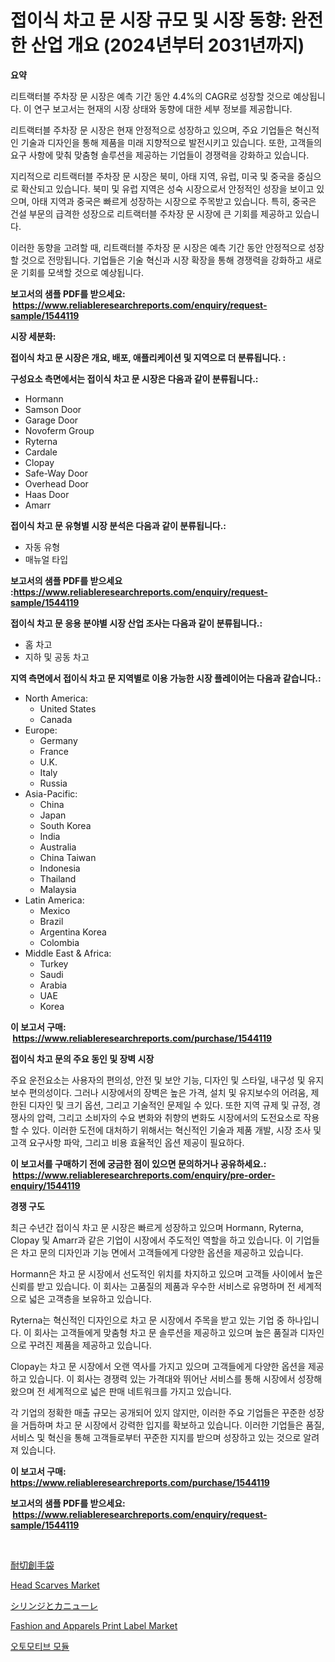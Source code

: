 <p><h1>접이식 차고 문 시장 규모 및 시장 동향: 완전한 산업 개요 (2024년부터 2031년까지)</h1></p><p><strong>요약</strong></p>
<p><p>리트랙터블 주차장 문 시장은 예측 기간 동안 4.4%의 CAGR로 성장할 것으로 예상됩니다. 이 연구 보고서는 현재의 시장 상태와 동향에 대한 세부 정보를 제공합니다. </p><p>리트랙터블 주차장 문 시장은 현재 안정적으로 성장하고 있으며, 주요 기업들은 혁신적인 기술과 디자인을 통해 제품을 미래 지향적으로 발전시키고 있습니다. 또한, 고객들의 요구 사항에 맞춰 맞춤형 솔루션을 제공하는 기업들이 경쟁력을 강화하고 있습니다. </p><p>지리적으로 리트랙터블 주차장 문 시장은 북미, 아태 지역, 유럽, 미국 및 중국을 중심으로 확산되고 있습니다. 북미 및 유럽 지역은 성숙 시장으로서 안정적인 성장을 보이고 있으며, 아태 지역과 중국은 빠르게 성장하는 시장으로 주목받고 있습니다. 특히, 중국은 건설 부문의 급격한 성장으로 리트랙터블 주차장 문 시장에 큰 기회를 제공하고 있습니다. </p><p>이러한 동향을 고려할 때, 리트랙터블 주차장 문 시장은 예측 기간 동안 안정적으로 성장할 것으로 전망됩니다. 기업들은 기술 혁신과 시장 확장을 통해 경쟁력을 강화하고 새로운 기회를 모색할 것으로 예상됩니다.</p></p>
<p><strong>보고서의 샘플 PDF를 받으세요: &nbsp;<a href="https://www.reliableresearchreports.com/enquiry/request-sample/1544119">https://www.reliableresearchreports.com/enquiry/request-sample/1544119</a></strong></p>
<p><strong>시장 세분화:</strong></p>
<p><strong> 접이식 차고 문 시장은 개요, 배포, 애플리케이션 및 지역으로 더 분류됩니다. :</strong></p>
<p><strong>구성요소 측면에서는 접이식 차고 문 시장은 다음과 같이 분류됩니다.:</strong></p>
<p><ul><li>Hormann</li><li>Samson Door</li><li>Garage Door</li><li>Novoferm Group</li><li>Ryterna</li><li>Cardale</li><li>Clopay</li><li>Safe-Way Door</li><li>Overhead Door</li><li>Haas Door</li><li>Amarr</li></ul></p>
<p><strong> 접이식 차고 문 유형별 시장 분석은 다음과 같이 분류됩니다.:</strong></p>
<p><ul><li>자동 유형</li><li>매뉴얼 타입</li></ul></p>
<p><strong>보고서의 샘플 PDF를 받으세요 :<a href="https://www.reliableresearchreports.com/enquiry/request-sample/1544119">https://www.reliableresearchreports.com/enquiry/request-sample/1544119</a></strong></p>
<p><strong> 접이식 차고 문 응용 분야별 시장 산업 조사는 다음과 같이 분류됩니다.:</strong></p>
<p><ul><li>홈 차고</li><li>지하 및 공동 차고</li></ul></p>
<p><strong>지역 측면에서 접이식 차고 문 지역별로 이용 가능한 시장 플레이어는 다음과 같습니다.:</strong></p>
<p><ul>
    <li>
        North America:
        <ul>
            <li>United States</li>
            <li>Canada</li>
        </ul>
    </li>
    <li>
        Europe:
        <ul>
            <li>Germany</li>
            <li>France</li>
            <li>U.K.</li>
            <li>Italy</li>
            <li>Russia</li>
        </ul>
    </li>
    <li>
        Asia-Pacific:
        <ul>
            <li>China</li>
            <li>Japan</li>
            <li>South Korea</li>
            <li>India</li>
            <li>Australia</li>
            <li>China Taiwan</li>
            <li>Indonesia</li>
            <li>Thailand</li>
            <li>Malaysia</li>
        </ul>
    </li>
    <li>
        Latin America:
        <ul>
            <li>Mexico</li>
            <li>Brazil</li>
            <li>Argentina Korea</li>
            <li>Colombia</li>
        </ul>
    </li>
    <li>
        Middle East & Africa:
        <ul>
            <li>Turkey</li>
            <li>Saudi</li>
            <li>Arabia</li>
            <li>UAE</li>
            <li>Korea</li>
        </ul>
    </li>
    </ul></p>
<p><strong>이 보고서 구매: &nbsp;<a href="https://www.reliableresearchreports.com/purchase/1544119">https://www.reliableresearchreports.com/purchase/1544119</a></strong></p>
<p><strong>접이식 차고 문의 주요 동인 및 장벽 시장</strong></p>
<p><p>주요 운전요소는 사용자의 편의성, 안전 및 보안 기능, 디자인 및 스타일, 내구성 및 유지보수 편의성이다. 그러나 시장에서의 장벽은 높은 가격, 설치 및 유지보수의 어려움, 제한된 디자인 및 크기 옵션, 그리고 기술적인 문제일 수 있다. 또한 지역 규제 및 규정, 경쟁사의 압력, 그리고 소비자의 수요 변화와 취향의 변화도 시장에서의 도전요소로 작용할 수 있다. 이러한 도전에 대처하기 위해서는 혁신적인 기술과 제품 개발, 시장 조사 및 고객 요구사항 파악, 그리고 비용 효율적인 옵션 제공이 필요하다.</p></p>
<p><strong>이 보고서를 구매하기 전에 궁금한 점이 있으면 문의하거나 공유하세요.: &nbsp;<a href="https://www.reliableresearchreports.com/enquiry/pre-order-enquiry/1544119">https://www.reliableresearchreports.com/enquiry/pre-order-enquiry/1544119</a></strong></p>
<p><strong>경쟁 구도</strong></p>
<p><p>최근 수년간 접이식 차고 문 시장은 빠르게 성장하고 있으며 Hormann, Ryterna, Clopay 및 Amarr과 같은 기업이 시장에서 주도적인 역할을 하고 있습니다. 이 기업들은 차고 문의 디자인과 기능 면에서 고객들에게 다양한 옵션을 제공하고 있습니다.</p><p>Hormann은 차고 문 시장에서 선도적인 위치를 차지하고 있으며 고객들 사이에서 높은 신뢰를 받고 있습니다. 이 회사는 고품질의 제품과 우수한 서비스로 유명하며 전 세계적으로 넓은 고객층을 보유하고 있습니다.</p><p>Ryterna는 혁신적인 디자인으로 차고 문 시장에서 주목을 받고 있는 기업 중 하나입니다. 이 회사는 고객들에게 맞춤형 차고 문 솔루션을 제공하고 있으며 높은 품질과 디자인으로 꾸려진 제품을 제공하고 있습니다.</p><p>Clopay는 차고 문 시장에서 오랜 역사를 가지고 있으며 고객들에게 다양한 옵션을 제공하고 있습니다. 이 회사는 경쟁력 있는 가격대와 뛰어난 서비스를 통해 시장에서 성장해왔으며 전 세계적으로 넓은 판매 네트워크를 가지고 있습니다.</p><p>각 기업의 정확한 매출 규모는 공개되어 있지 않지만, 이러한 주요 기업들은 꾸준한 성장을 거듭하며 차고 문 시장에서 강력한 입지를 확보하고 있습니다. 이러한 기업들은 품질, 서비스 및 혁신을 통해 고객들로부터 꾸준한 지지를 받으며 성장하고 있는 것으로 알려져 있습니다.</p></p>
<p><strong>이 보고서 구매: &nbsp; <a href="https://www.reliableresearchreports.com/purchase/1544119">https://www.reliableresearchreports.com/purchase/1544119</a></strong></p>
<p><strong>보고서의 샘플 PDF를 받으세요: &nbsp;<a href="https://www.reliableresearchreports.com/enquiry/request-sample/1544119">https://www.reliableresearchreports.com/enquiry/request-sample/1544119</a></strong><strong></strong></p>
<p>&nbsp;</p>
<p><p><a href="https://medium.com/@keithpiper1905/%E8%80%90%E5%88%87%E5%89%8A%E6%89%8B%E8%A2%8B%E5%B8%82%E5%A0%B4-2031%E5%B9%B4%E3%81%BE%E3%81%A7%E3%81%AE%E6%88%90%E5%8A%9F%E3%81%97%E3%81%9F%E3%83%93%E3%82%B8%E3%83%8D%E3%82%B9%E6%88%A6%E7%95%A5%E3%81%AE%E9%8D%B5-6f931b62016c">耐切創手袋</a></p><p><a href="https://www.linkedin.com/pulse/head-scarves-market-share-amp-new-trends-analysis-report-type-jbppc?trackingId=kORTdQ9d%2BGnlPMZevPqIKg%3D%3D">Head Scarves Market</a></p><p><a href="https://medium.com/@zulu.dawn/%E6%B3%A8%E5%B0%84%E5%99%A8%E3%81%8A%E3%82%88%E3%81%B3%E3%82%AB%E3%83%8B%E3%83%A5%E3%83%BC%E3%83%A9%E5%B8%82%E5%A0%B4%E3%83%AC%E3%83%9D%E3%83%BC%E3%83%88%E3%81%AF-%E3%81%93%E3%81%AE%E5%B8%82%E5%A0%B4%E3%81%AE%E6%9C%80%E6%96%B0%E3%81%AE%E3%83%88%E3%83%AC%E3%83%B3%E3%83%89%E3%81%A8%E6%88%90%E9%95%B7%E3%81%AE%E6%A9%9F%E4%BC%9A%E3%82%92%E6%98%8E%E3%82%89%E3%81%8B%E3%81%AB%E3%81%97%E3%81%A6%E3%81%84%E3%81%BE%E3%81%99-34392ed4b64a">シリンジとカニューレ</a></p><p><a href="https://www.linkedin.com/pulse/fashion-apparels-print-label-market-share-amp-new-trends-analysis-1bacc?trackingId=mE31OEC0oOYSYwKRbdVPFg%3D%3D">Fashion and Apparels Print Label Market</a></p><p><a href="https://github.com/CorEmtymerich56566/Market-Research-Report-List-1/blob/main/726110213434.md">오토모티브 모듈</a></p></p>